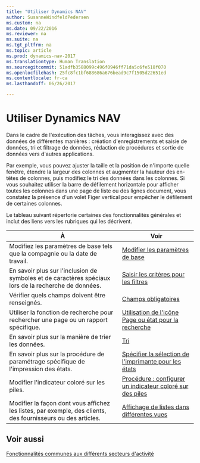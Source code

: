 ```yaml
---
title: "Utiliser Dynamics NAV"
author: SusanneWindfeldPedersen
ms.custom: na
ms.date: 09/22/2016
ms.reviewer: na
ms.suite: na
ms.tgt_pltfrm: na
ms.topic: article
ms.prod: dynamics-nav-2017
ms.translationtype: Human Translation
ms.sourcegitcommit: 51adfb3588099c496f0946ff71da5c6fe518f070
ms.openlocfilehash: 25fc8fc1bf688686a676bead9c7f1505d22651ed
ms.contentlocale: fr-ca
ms.lasthandoff: 06/26/2017

---
```

    
# <a name="work-with-dynamics-nav"></a>Utiliser Dynamics NAV
Dans le cadre de l'exécution des tâches, vous interagissez avec des données de différentes manières : création d'enregistrements et saisie de données, tri et filtrage de données, rédaction de procédures et sortie de données vers d'autres applications.

Par exemple, vous pouvez ajuster la taille et la position de n'importe quelle fenêtre, étendre la largeur des colonnes et augmenter la hauteur des en-têtes de colonnes, puis modifiez le tri des données dans les colonnes. Si vous souhaitez utiliser la barre de défilement horizontale pour afficher toutes les colonnes dans une page de liste ou des lignes document, vous constatez la présence d'un volet Figer vertical pour empêcher le défilement de certaines colonnes.

Le tableau suivant répertorie certaines des fonctionnalités générales et inclut des liens vers les rubriques qui les décrivent.

|À |Voir |
|---|----|
|Modifiez les paramètres de base tels que la compagnie ou la date de travail.|[Modifier les paramètres de base](ui-change-basic-settings.md)|
|En savoir plus sur l'inclusion de symboles et de caractères spéciaux lors de la recherche de données.|[Saisir les critères pour les filtres](ui-enter-criteria-filters.md)|
|Vérifier quels champs doivent être renseignés.|[Champs obligatoires](ui-mandatory-fields.md)|
|Utiliser la fonction de recherche pour rechercher une page ou un rapport spécifique.|[Utilisation de l'icône Page ou état pour la recherche](ui-search.md)|
|En savoir plus sur la manière de trier les données.|[Tri](ui-sorting.md)|
|En savoir plus sur la procédure de paramétrage spécifique de l'impression des états.|[Spécifier la sélection de l'imprimante pour les états](ui-specify-printer-selection-reports.md)|
|Modifier l'indicateur coloré sur les piles.|[Procédure : configurer un indicateur coloré sur des piles](ui-how-setup-colored-indicator-cues.md)|
|Modifier la façon dont vous affichez les listes, par exemple, des clients, des fournisseurs ou des articles.|[Affichage de listes dans différentes vues](across-display-lists-different-views.md)|

## <a name="see-also"></a>Voir aussi
[Fonctionnalités communes aux différents secteurs d'activité](ui-across-business-areas.md)

